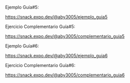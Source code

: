 Ejemplo Guía#5:

https://snack.expo.dev/@aby3005/ejemplo_guia5

Ejercicio Complementario Guía#5:

https://snack.expo.dev/@aby3005/complementario_guia5

Ejemplo Guía#6:

https://snack.expo.dev/@aby3005/ejemplo_guia6

Ejercicio Complementario Guía#6:

https://snack.expo.dev/@aby3005/complementario_guia6
